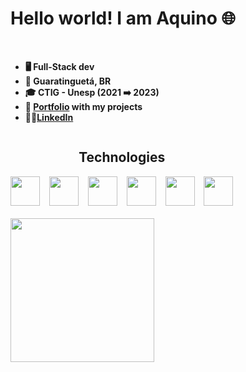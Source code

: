 <h1>Hello world! I am Aquino 🌐</h1><br>

- **🖥️ Full-Stack dev** 
- **📍 Guaratinguetá, BR** 
- **🎓 CTIG - Unesp (2021 ➡️ 2023)**
- **📂 [Portfolio](https://github.com/jv-aquino/portfolio) with my projects**
- **👨‍💻[LinkedIn](https://www.linkedin.com/in/jv-aquino/)**

<div style="display: inline-block" align="center">
  <h2>Technologies</h2>
  <img height="47" src="https://cdn.jsdelivr.net/gh/devicons/devicon/icons/html5/html5-original.svg" /> &ensp;
  <img height="47" src="https://cdn.jsdelivr.net/gh/devicons/devicon/icons/css3/css3-original.svg" /> &ensp;
  <img height="47" src="https://cdn.jsdelivr.net/gh/devicons/devicon/icons/tailwindcss/tailwindcss-plain.svg" /> &ensp;
  <img height="47" src="https://cdn.jsdelivr.net/gh/devicons/devicon/icons/javascript/javascript-original.svg" /> &ensp;
  <img height="47" src="https://cdn.jsdelivr.net/gh/devicons/devicon/icons/nodejs/nodejs-original-wordmark.svg" /> &ensp;
  <img height="47" src="https://cdn.jsdelivr.net/gh/devicons/devicon/icons/arduino/arduino-original-wordmark.svg" />
</div>
<br><br>
<div style="display: inline-block" align="center">
  <a href="https://github.com/jv-aquino">
  <img height="230rem" src="https://github-readme-stats.vercel.app/api/top-langs/?username=jv-aquino&langs_count=5&show_icons=true&theme=tokyonight">
</div>
